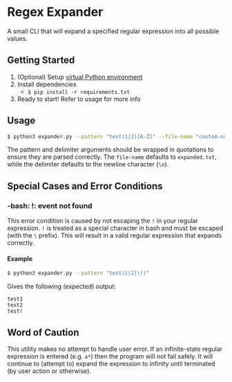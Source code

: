 # Regex Expander

A small CLI that will expand a specified regular expression into all possible values.

## Getting Started

1. (Optional) Setup [virtual Python environment](https://docs.python.org/3/tutorial/venv.html)
2. Install dependencies
    - `$ pip install -r requirements.txt`
3. Ready to start! Refer to usage for more info

## Usage

```bash
$ python3 expander.py --pattern "test(1|2)[A-Z]" --file-name "custom-name.txt" --delimiter "\t"
```

The pattern and delimiter arguments should be wrapped in quotations to ensure they are parsed correctly. The `file-name` defaults to `expanded.txt`, while the delimiter defaults to the newline character (`\n`).

## Special Cases and Error Conditions

### -bash: !: event not found

This error condition is caused by not escaping the `!` in your regular expression. `!` is treated as a special character in bash and must be escaped (with the `\` prefix). This will result in a valid regular expression that expands correctly.

#### Example

```bash
$ python3 expander.py --pattern "test(1|2|\!)"
```

Gives the following (expected) output:

```
test1
test2
test!
```

## Word of Caution

This utility makes no attempt to handle user error. If an infinite-state regular expression is entered (e.g. `a*`) then the program will not fail safely. It will continue to (attempt to) expand the expression to infinity until terminated (by user action or otherwise).
